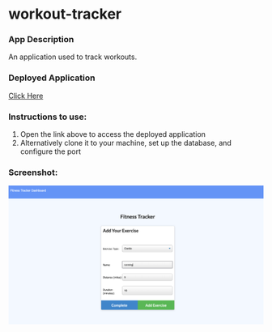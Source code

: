 # workout-tracker

### App Description
An application used to track workouts.

### Deployed Application
[Click Here](https://morning-lake-29620.herokuapp.com/)

### Instructions to use:
1. Open the link above to access the deployed application
2. Alternatively clone it to your machine, set up the database, and configure the port

### Screenshot:
![Screenshot](./public/assets/img/screenshot.png)